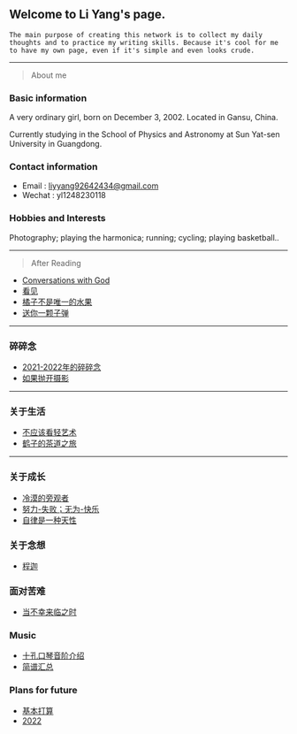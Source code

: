 ## Welcome to Li Yang's page.

```
The main purpose of creating this network is to collect my daily thoughts and to practice my writing skills. Because it's cool for me to have my own page, even if it's simple and even looks crude.
```
---

>About me 

### Basic information

A very ordinary girl, born on December 3, 2002. Located in Gansu, China.

Currently studying in the School of Physics and Astronomy at Sun Yat-sen University in Guangdong. 

### Contact information

- Email  : liyyang92642434@gmail.com
- Wechat : yl1248230118

### Hobbies and Interests

Photography; playing the harmonica; running; cycling; playing basketball..

---

>After Reading


  - [Conversations with God](https://liyang20021203.github.io/Reading/Conversations%20with%20God) 
  - [看见](https://liyang20021203.github.io/Reading/看见)
  - [橘子不是唯一的水果](https://liyang20021203.github.io/Reading/tangerine)
  - [送你一颗子弹](https://liyang20021203.github.io/Reading/送你一颗子弹)

---

### 碎碎念
- [2021-2022年的碎碎念](https://liyang20021203.github.io/Some_thought/碎碎念)
- [如果抛开摄影](https://liyang20021203.github.io/Some_thought/如果抛开摄影)

---

### 关于生活
- [不应该看轻艺术](https://liyang20021203.github.io/Some_thought/对艺术的看法)
- [鹤子的茶道之旅](https://liyang20021203.github.io/Some_thought/鹤子的茶道之旅)

---

### 关于成长

- [冷漠的旁观者](https://liyang20021203.github.io/Some_thought/冷漠的旁观者)
- [努力-失败；无为-快乐](https://liyang20021203.github.io/Some_thought/努力-失败；无为-快乐)
- [自律是一种天性](https://liyang20021203.github.io/Some_thought/Change)

### 关于念想

- [程迦](https://liyang20021203.github.io/Some_thought/程迦)

### 面对苦难

- [当不幸来临之时](https://liyang20021203.github.io/Some_thought/unfortunate)


### Music
- [十孔口琴音阶介绍](https://liyang20021203.github.io/Music/十孔口琴音阶介绍.gif)
- [简谱汇总](https://liyang20021203.github.io/Music/简谱汇总)

### Plans for future

- [基本打算](https://liyang20021203.github.io/Plans/Plans)
- [2022](https://liyang20021203.github.io/Plans/2022)

